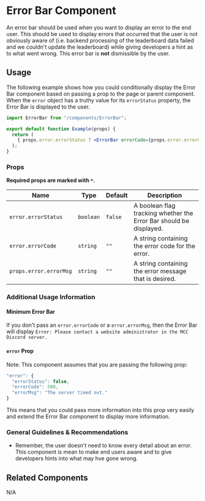 # Error Bar Component

An error bar should be used when you want to display an error to the end user. This should be used to display errors that occurred that the user is not obviously aware of (i.e. backend processing of the leaderboard data failed and we couldn't update the leaderboard) while giving developers a hint as to what went wrong. This error bar is **not** dismissible by the user.

## Usage

The following example shows how you could conditionally display the Error Bar component based on passing a prop to the page or parent component. When the `error` object has a truthy value for its `errorStatus` property, the Error Bar is displayed to the user.

```jsx
import ErrorBar from "/components/ErrorBar";

export default function Example(props) {
  return (
    { props.error.errorStatus ? <ErrorBar errorCode={props.error.errorCode} errorMsg={props.error.errorMsg}></ErrorBar> : null }
  );
}
```

### Props

**Required props are marked with `*`.**

| Name                   | Type      | Default                       | Description                                                                        |
| ---------------------- | ----------| ----------------------------- | ---------------------------------------------------------------------------------- |
| `error.errorStatus`    | `boolean` | `false`                       | A boolean flag tracking whether the Error Bar should be displayed.                 |
| `error.errorCode`      | `string`  | `""`                          | A string containing the error code for the error.                                  |
| `props.error.errorMsg` | `string`  | `""`                          | A string containing the error message that is desired.                             |


### Additional Usage Information

#### Minimum Error Bar
If you don't pass an `error.errorCode` or a `error.errorMsg`, then the Error Bar will display `Error: Please contact a website administrator in the MCC Discord server.`

#### `error` Prop
Note: This component assumes that you are passing the following prop:

```js
"error": {
  "errorStatus": false,
  "errorCode": 500,
  "errorMsg": "The server timed out."
}
```

This means that you could pass more information into this prop very easily and extend the Error Bar component to display more information.

### General Guidelines & Recommendations

- Remember, the user doesn't need to know every detail about an error. This component is mean to make end users aware and to give developers hints into what may hve gone wrong.

## Related Components

N/A
